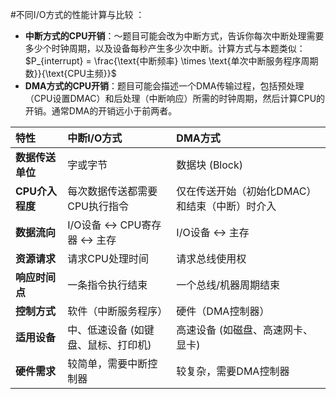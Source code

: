 #不同I/O方式的性能计算与比较 ：
*   **中断方式的CPU开销**：～题目可能会改为中断方式，告诉你每次中断处理需要多少个时钟周期，以及设备每秒产生多少次中断。计算方式与本题类似：
	$P_{interrupt} = \frac{\text{中断频率} \times \text{单次中断服务程序周期数}}{\text{CPU主频}}$
*   **DMA方式的CPU开销**：题目可能会描述一个DMA传输过程，包括预处理（CPU设置DMAC）和后处理（中断响应）所需的时钟周期，然后计算CPU的开销。通常DMA的开销远小于前两者。

| 特性          | 中断I/O方式             | DMA方式                     |
| :---------- | :------------------ | :------------------------ |
| **数据传送单位**  | 字或字节                | 数据块 (Block)               |
| **CPU介入程度** | 每次数据传送都需要CPU执行指令    | 仅在传送开始（初始化DMAC）和结束（中断）时介入 |
| **数据流向**    | I/O设备 ↔ CPU寄存器 ↔ 主存 | I/O设备 ↔ 主存                |
| **资源请求**    | 请求CPU处理时间           | 请求总线使用权                   |
| **响应时间点**   | 一条指令执行结束            | 一个总线/机器周期结束               |
| **控制方式**    | 软件（中断服务程序）          | 硬件（DMA控制器）                |
| **适用设备**    | 中、低速设备 (如键盘、鼠标、打印机) | 高速设备 (如磁盘、高速网卡、显卡)        |
| **硬件需求**    | 较简单，需要中断控制器         | 较复杂，需要DMA控制器              |
